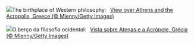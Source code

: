 ![](https://www.bing.com/th?id=OHR.AthensAcropolis_EN-GB2831546887_UHD.jpg&w=1000)The birthplace of Western philosophy:&nbsp;&ensp;[View over Athens and the Acropolis, Greece (© Mlenny/Getty Images)](https://www.bing.com/th?id=OHR.AthensAcropolis_EN-GB2831546887_UHD.jpg)
<br><br/>
![](https://www.bing.com/th?id=OHR.AthensAcropolis_PT-BR9783837981_UHD.jpg&w=1000)O berço da filosofia ocidental:&nbsp;&ensp;[Vista sobre Atenas e a Acrópole, Grécia (© Mlenny/Getty Images)](https://www.bing.com/th?id=OHR.AthensAcropolis_PT-BR9783837981_UHD.jpg)
<br><br/>
